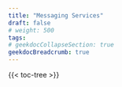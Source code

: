```yaml
---
title: "Messaging Services"
draft: false
# weight: 500
tags:
# geekdocCollapseSection: true
geekdocBreadcrumb: true
---
```


{{< toc-tree >}}

